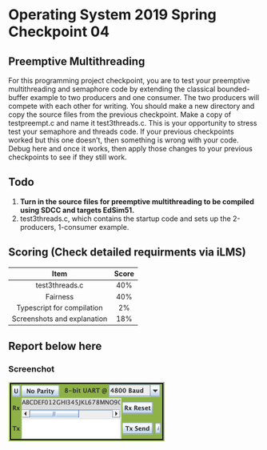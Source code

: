# Operating System 2019 Spring Checkpoint 04

## Preemptive Multithreading
For this programming project checkpoint, you are to test your preemptive multithreading and semaphore code by extending the classical bounded-buffer example to two producers and one consumer. The two producers will compete with each other for writing. 
You should make a new directory and copy the source files from the previous checkpoint. Make a copy of testpreempt.c and name it test3threads.c. This is your opportunity to stress test your semaphore and threads code. If your previous checkpoints worked but this one doesn’t, then something is wrong with your code. Debug here and once it works, then apply those changes to your previous checkpoints to see if they still work.



## Todo
1. **Turn in the source files for preemptive multithreading to be compiled using SDCC and targets EdSim51.**
2. test3threads.c, which contains the startup code and sets up the 2-producers, 1-consumer example.


## Scoring (Check detailed requirments via iLMS)

| **Item**                                         | **Score** |
| :----------------------------------------------: | :-------: |
| test3threads.c                                   | 40%       |
| Fairness                                         | 40%       |
| Typescript for compilation                        | 2%       |
| Screenshots and explanation                      | 18%       |


## Report below here
### Screenchot
<img src="ppc4.png" width="313" height="119px"></img>
